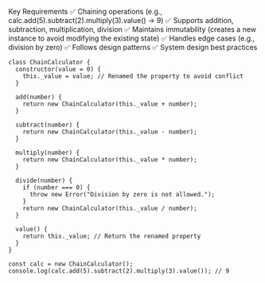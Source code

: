 Key Requirements
✅ Chaining operations (e.g., calc.add(5).subtract(2).multiply(3).value() → 9)
✅ Supports addition, subtraction, multiplication, division
✅ Maintains immutability (creates a new instance to avoid modifying the existing state)
✅ Handles edge cases (e.g., division by zero)
✅ Follows design patterns
✅ System design best practices

```
class ChainCalculator {
  constructor(value = 0) {
    this._value = value; // Renamed the property to avoid conflict
  }

  add(number) {
    return new ChainCalculator(this._value + number);
  }

  subtract(number) {
    return new ChainCalculator(this._value - number);
  }

  multiply(number) {
    return new ChainCalculator(this._value * number);
  }

  divide(number) {
    if (number === 0) {
      throw new Error("Division by zero is not allowed.");
    }
    return new ChainCalculator(this._value / number);
  }

  value() {
    return this._value; // Return the renamed property
  }
}

const calc = new ChainCalculator();
console.log(calc.add(5).subtract(2).multiply(3).value()); // 9
```
